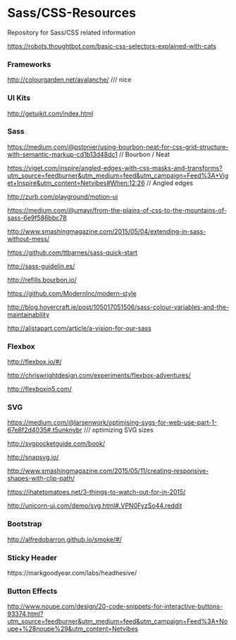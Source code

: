 Sass/CSS-Resources
=============

Repository for Sass/CSS related information

https://robots.thoughtbot.com/basic-css-selectors-explained-with-cats

<h3>Frameworks</h3>

http://colourgarden.net/avalanche/   /// nice 

<h3>UI Kits</h3>

http://getuikit.com/index.html

<h3>Sass</h3>

https://medium.com/@pstonier/using-bourbon-neat-for-css-grid-structure-with-semantic-markup-cd1b13d48dc1 // Bourbon / Neat

https://viget.com/inspire/angled-edges-with-css-masks-and-transforms?utm_source=feedburner&utm_medium=feed&utm_campaign=Feed%3A+Viget+Inspire&utm_content=Netvibes#When:12:26   // Angled edges

http://zurb.com/playground/motion-ui

https://medium.com/@umayr/from-the-plains-of-css-to-the-mountains-of-sass-6e9f586bbc78

http://www.smashingmagazine.com/2015/05/04/extending-in-sass-without-mess/

https://github.com/ttbarnes/sass-quick-start

http://sass-guidelin.es/

http://refills.bourbon.io/

https://github.com/ModernInc/modern-style

http://blog.hovercraft.ie/post/105017051506/sass-colour-variables-and-the-maintainability

http://alistapart.com/article/a-vision-for-our-sass

<h3>Flexbox</h3>

http://flexbox.io/#/

http://chriswrightdesign.com/experiments/flexbox-adventures/

http://flexboxin5.com/

<h3>SVG</h3>

https://medium.com/@larsenwork/optimising-svgs-for-web-use-part-1-67e8f2d4035#.t5unknybr  /// optimizing SVG sizes

http://svgpocketguide.com/book/

http://snapsvg.io/

http://www.smashingmagazine.com/2015/05/11/creating-responsive-shapes-with-clip-path/

https://ihatetomatoes.net/3-things-to-watch-out-for-in-2015/

http://unicorn-ui.com/demo/svg.html#.VPN0FyzSo44.reddit

<h3>Bootstrap</h3>

http://alfredobarron.github.io/smoke/#/

<h3>Sticky Header</h3>
https://markgoodyear.com/labs/headhesive/

<h3>Button Effects</h3>

http://www.noupe.com/design/20-code-snippets-for-interactive-buttons-93374.html?utm_source=feedburner&utm_medium=feed&utm_campaign=Feed%3A+Noupe+%28noupe%29&utm_content=Netvibes
